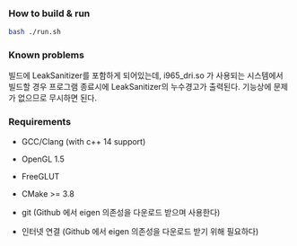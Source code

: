 ### How to build & run

```sh
bash ./run.sh
```

### Known problems

빌드에 LeakSanitizer를 포함하게 되어있는데, i965_dri.so 가 사용되는 시스템에서 빌드할 경우 프로그램 종료시에 LeakSanitizer의 누수경고가 출력된다. 기능상에 문제가 없으므로 무시하면 된다.

### Requirements

 * GCC/Clang (with c++ 14 support)
 * OpenGL 1.5
 * FreeGLUT
 * CMake >= 3.8
 * git  (Github 에서 eigen 의존성을 다운로드 받으며 사용한다)


 * 인터넷 연결 (Github 에서 eigen 의존성을 다운로드 받기 위해 필요하다)
